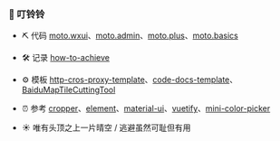 ### 🔔 叮铃铃

- ⛏️ 代码 [moto.wxui](https://github.com/angxuejian/moto.wxui)、[moto.admin](https://github.com/angxuejian/moto.admin)、[moto.plus](https://github.com/angxuejian/moto.plus)、[moto.basics](https://github.com/angxuejian/moto.basics)

- 🛠️ 记录 [how-to-achieve](https://github.com/angxuejian/how-to-achieve)

- ⚙️ 模板 [http-cros-proxy-template](https://github.com/angxuejian/http-cros-proxy-template)、[code-docs-template](https://github.com/angxuejian/code-docs-template)、[BaiduMapTileCuttingTool](https://github.com/angxuejian/BaiduMapTileCuttingTool)

- ⏰ 参考 [cropper](https://github.com/angxuejian/cropper)、[element](https://github.com/angxuejian/element)、[material-ui](https://github.com/angxuejian/material-ui)、[vuetify](https://github.com/angxuejian/vuetify)、[mini-color-picker](https://github.com/MakerGYT/mini-color-picker)

- ☀️ 唯有头顶之上一片晴空 / 逃避虽然可耻但有用


<!-- 
[moto.js](https://github.com/angxuejian/moto.js)
[front-end.basics](https://github.com/angxuejian/front-end.basics)
[book](https://github.com/angxuejian/book)
 -->
